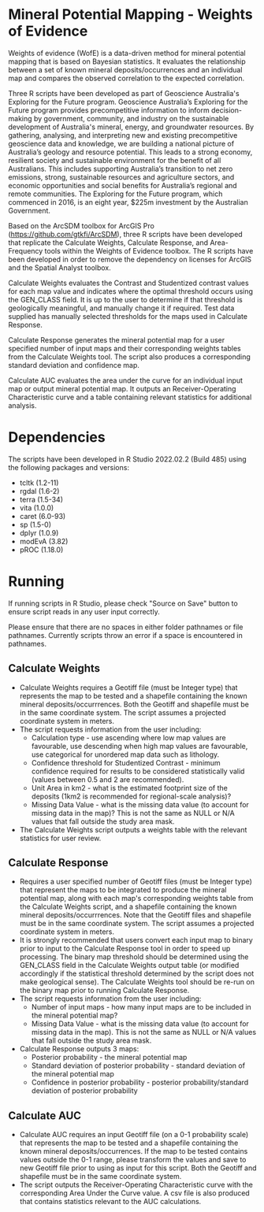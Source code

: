 # Mineral Potential Mapping - Weights of Evidence

Weights of evidence (WofE) is a data-driven method for mineral potential mapping that is based on Bayesian statistics. It evaluates the relationship between a set of known mineral deposits/occurrences and an individual map and compares the observed correlation to the expected correlation. 

Three R scripts have been developed as part of Geoscience Australia's Exploring for the Future program. Geoscience Australia’s Exploring for the Future program provides precompetitive information to inform decision-making by government, community, and industry on the sustainable development of Australia's mineral, energy, and groundwater resources. By gathering, analysing, and interpreting new and existing precompetitive geoscience data and knowledge, we are building a national picture of Australia’s geology and resource potential. This leads to a strong economy, resilient society and sustainable environment for the benefit of all Australians. This includes supporting Australia’s transition to net zero emissions, strong, sustainable resources and agriculture sectors, and economic opportunities and social benefits for Australia’s regional and remote communities. The Exploring for the Future program, which commenced in 2016, is an eight year, $225m investment by the Australian Government.

Based on the ArcSDM toolbox for ArcGIS Pro (https://github.com/gtkfi/ArcSDM), three R scripts have been developed that replicate the Calculate Weights, Calculate Response, and Area-Frequency tools within the Weights of Evidence toolbox. The R scripts have been developed in order to remove the dependency on licenses for ArcGIS and the Spatial Analyst toolbox.

Calculate Weights evaluates the Contrast and Studentized contrast values for each map value and indicates where the optimal threshold occurs using the GEN_CLASS field. It is up to the user to determine if that threshold is geologically meaningful, and manually change it if required. Test data supplied has manually selected thresholds for the maps used in Calculate Response.

Calculate Response generates the mineral potential map for a user specified number of input maps and their corresponding weights tables from the Calculate Weights tool. The script also produces a corresponding standard deviation and confidence map.

Calculate AUC evaluates the area under the curve for an individual input map or output mineral potential map. It outputs an Receiver-Operating Characteristic curve and a table containing relevant statistics for additional analysis.

# Dependencies

The scripts have been developed in R Studio 2022.02.2 (Build 485) using the following packages and versions:
* tcltk (1.2-11)
* rgdal (1.6-2)
* terra (1.5-34)
* vita (1.0.0)
* caret (6.0-93)
* sp (1.5-0)
* dplyr (1.0.9)
* modEvA (3.82)
* pROC (1.18.0)

# Running
If running scripts in R Studio, please check "Source on Save" button to ensure script reads in any user input correctly.

Please ensure that there are no spaces in either folder pathnames or file pathnames. Currently scripts throw an error if a space is encountered in pathnames. 

## Calculate Weights
* Calculate Weights requires a Geotiff file (must be Integer type) that represents the map to be tested and a shapefile containing the known mineral deposits/occurrrences. Both the Geotiff and shapefile must be in the same coordinate system. The script assumes a projected coordinate system in meters.
* The script requests information from the user including:
	* Calculation type - use ascending where low map values are favourable, use descending when high map values are favourable, use categorical for unordered map data such as lithology.
	* Confidence threshold for Studentized Contrast - minimum confidence required for results to be considered statistically valid (values between 0.5 and 2 are recommended). 
	* Unit Area in km2 - what is the estimated footprint size of the deposits (1km2 is recommended for regional-scale analysis)?
	* Missing Data Value - what is the missing data value (to account for missing data in the map)? This is not the same as NULL or N/A values that fall outside the study area mask.
* The Calculate Weights script outputs a weights table with the relevant statistics for user review.

## Calculate Response
* Requires a user specified number of Geotiff files (must be Integer type) that represent the maps to be integrated to produce the mineral potential map, along with each map's corresponding weights table from the Calculate Weights script, and a shapefile containing the known mineral deposits/occurrrences. Note that the Geotiff files and shapefile must be in the same coordinate system. The script assumes a projected coordinate system in meters.
* It is strongly recommended that users convert each input map to binary prior to input to the Calculate Response tool in order to speed up processing. The binary map threshold should be determined using the GEN_CLASS field in the Calculate Weights output table (or modified accordingly if the statistical threshold determined by the script does not make geological sense). The Calculate Weights tool should be re-run on the binary map prior to running Calculate Response.
* The script requests information from the user including:
	* Number of input maps - how many input maps are to be included in the mineral potential map?
	* Missing Data Value - what is the missing data value (to account for missing data in the map). This is not the same as NULL or N/A values that fall outside the study area mask.
* Calculate Response outputs 3 maps:
	* Posterior probability - the mineral potential map 
	* Standard deviation of posterior probability - standard deviation of the mineral potential map
	* Confidence in posterior probability - posterior probability/standard deviation of posterior probability

## Calculate AUC
* Calculate AUC requires an input Geotiff file (on a 0-1 probability scale) that represents the map to be tested and a shapefile containing the known mineral deposits/occurrences. If the map to be tested contains values outside the 0-1 range, please transform the values and save to new Geotiff file prior to using as input for this script. Both the Geotiff and shapefile must be in the same coordinate system.
* The script outputs the Receiver-Operating Characteristic curve with the corresponding Area Under the Curve value. A csv file is also produced that contains statistics relevant to the AUC calculations.
